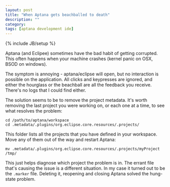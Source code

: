 ```yaml
---
layout: post
title: "When Aptana gets beachballed to death"
description: ""
category: 
tags: [aptana development ide]
---
```

{% include JB/setup %}

Aptana (and Eclipee) sometimes have the bad habit of getting corrupted. This 
often happens when your machine crashes (kernel panic on OSX, BSOD on windows).

The symptom is annoying - aptana/eclipse will open, but no interaction is possible
on the application. All clicks and keypresses are ignored, and either the hourglass
or the beachball are all the feedback you receive. There's no logs that I could find 
either.

The solution seems to be to remove the project metadata. It's worth removing the last
project you were working on, or each one at a time, to see what resolves the problem:

    cd /path/to/aptana/workspace
    cd .metadata/.plugins/org.eclipse.core.resources/.projects/
    
This folder lists all the projects that you have defined in your workspace. Move
any of them out of the way and restart Aptana:

    mv .metadata/.plugins/org.eclipse.core.resources/.projects/myProject /tmp/

This just helps diagnose which project the problem is in. The errant file that's 
causing the issue is a different situation. In my case it turned out to be the
`.marker` file. Deleting it, reopening and closing Aptana solved the hung-state problem.
